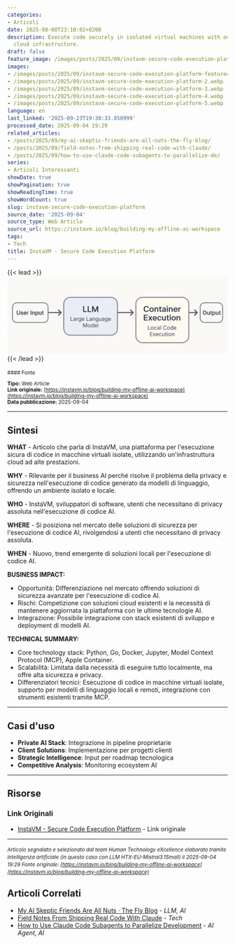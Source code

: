 ```yaml
---
categories:
- Articoli
date: 2025-08-08T23:10:02+0200
description: Execute code securely in isolated virtual machines with our high-performance
  cloud infrastructure.
draft: false
feature_image: /images/posts/2025/09/instavm-secure-code-execution-platform-featured.webp
images:
- /images/posts/2025/09/instavm-secure-code-execution-platform-featured.webp
- /images/posts/2025/09/instavm-secure-code-execution-platform-2.webp
- /images/posts/2025/09/instavm-secure-code-execution-platform-3.webp
- /images/posts/2025/09/instavm-secure-code-execution-platform-4.webp
- /images/posts/2025/09/instavm-secure-code-execution-platform-5.webp
language: en
last_linked: '2025-09-23T19:30:33.858999'
processed_date: 2025-09-04 19:29
related_articles:
- /posts/2025/09/my-ai-skeptic-friends-are-all-nuts-the-fly-blog/
- /posts/2025/09/field-notes-from-shipping-real-code-with-claude/
- /posts/2025/09/how-to-use-claude-code-subagents-to-parallelize-de/
series:
- Articoli Interessanti
showDate: true
showPagination: true
showReadingTime: true
showWordCount: true
slug: instavm-secure-code-execution-platform
source_date: '2025-09-04'
source_type: Web Article
source_url: https://instavm.io/blog/building-my-offline-ai-workspace
tags:
- Tech
title: InstaVM - Secure Code Execution Platform
---
```


{{< lead >}}
![Content image](/images/posts/2025/09/instavm-secure-code-execution-platform-featured.webp)
{{< /lead >}}

<small>
#### Fonte

**Tipo:** Web Article  
**Link originale:** [https://instavm.io/blog/building-my-offline-ai-workspace](https://instavm.io/blog/building-my-offline-ai-workspace)  
**Data pubblicazione:** 2025-09-04

</small>

---

## Sintesi

**WHAT** - Articolo che parla di InstaVM, una piattaforma per l'esecuzione sicura di codice in macchine virtuali isolate, utilizzando un'infrastruttura cloud ad alte prestazioni.

**WHY** - Rilevante per il business AI perché risolve il problema della privacy e sicurezza nell'esecuzione di codice generato da modelli di linguaggio, offrendo un ambiente isolato e locale.

**WHO** - InstaVM, sviluppatori di software, utenti che necessitano di privacy assoluta nell'esecuzione di codice AI.

**WHERE** - Si posiziona nel mercato delle soluzioni di sicurezza per l'esecuzione di codice AI, rivolgendosi a utenti che necessitano di privacy assoluta.

**WHEN** - Nuovo, trend emergente di soluzioni locali per l'esecuzione di codice AI.

**BUSINESS IMPACT:**
- Opportunità: Differenziazione nel mercato offrendo soluzioni di sicurezza avanzate per l'esecuzione di codice AI.
- Rischi: Competizione con soluzioni cloud esistenti e la necessità di mantenere aggiornata la piattaforma con le ultime tecnologie AI.
- Integrazione: Possibile integrazione con stack esistenti di sviluppo e deployment di modelli AI.

**TECHNICAL SUMMARY:**
- Core technology stack: Python, Go, Docker, Jupyter, Model Context Protocol (MCP), Apple Container.
- Scalabilità: Limitata dalla necessità di eseguire tutto localmente, ma offre alta sicurezza e privacy.
- Differenziatori tecnici: Esecuzione di codice in macchine virtuali isolate, supporto per modelli di linguaggio locali e remoti, integrazione con strumenti esistenti tramite MCP.

---

## Casi d'uso

- **Private AI Stack**: Integrazione in pipeline proprietarie
- **Client Solutions**: Implementazione per progetti clienti
- **Strategic Intelligence**: Input per roadmap tecnologica
- **Competitive Analysis**: Monitoring ecosystem AI

---



## Risorse

### Link Originali
- [InstaVM - Secure Code Execution Platform](https://instavm.io/blog/building-my-offline-ai-workspace) - Link originale


---

*<small>Articolo segnalato e selezionato dal team Human Technology eXcellence elaborato tramite intelligenza artificiale (in questo caso con LLM HTX-EU-Mistral3.1Small) il 2025-09-04 19:29
Fonte originale: [https://instavm.io/blog/building-my-offline-ai-workspace](https://instavm.io/blog/building-my-offline-ai-workspace)</small>*

## Articoli Correlati

- [My AI Skeptic Friends Are All Nuts · The Fly Blog](/posts/2025/09/my-ai-skeptic-friends-are-all-nuts-the-fly-blog/) - *LLM, AI*
- [Field Notes From Shipping Real Code With Claude](/posts/2025/09/field-notes-from-shipping-real-code-with-claude/) - *Tech*
- [How to Use Claude Code Subagents to Parallelize Development](/posts/2025/09/how-to-use-claude-code-subagents-to-parallelize-de/) - *AI Agent, AI*
